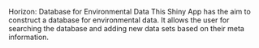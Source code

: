 Horizon: Database for Environmental Data
This Shiny App has the aim to construct a database for environmental data. It allows the user for searching the database and adding new data sets based on their meta information.
